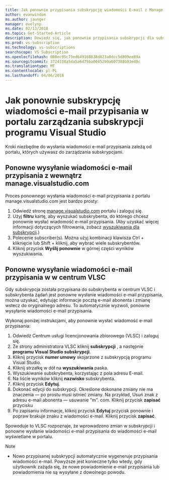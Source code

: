 ```yaml
---
title: Jak ponownie przypisania subskrypcję wiadomości E-mail z Manage.visualstudio.com lub VLSC | Dokumentacja firmy Microsoft
author: evanwindom
ms.author: jaunger
manager: evelynp
ms.date: 02/13/2018
ms.topic: Get-Started-Article
description: Dowiedz się, jak ponownie przypisania subskrypcji dla subskrybentów z manage.visualstudio.com lub VLSC
ms.prod: vs-subscription
ms.technology: vs-subscriptions
searchscope: VS Subscription
ms.openlocfilehash: 080ec95c73ed649168838d823a0dcc5d809ee89a
ms.sourcegitcommit: 3724338a5da5a6d75ba00452b0a607388b93ed0c
ms.translationtype: MT
ms.contentlocale: pl-PL
ms.lasthandoff: 04/06/2018
---
```

# <a name="how-to-resend-subscription-assignment-emails-in-the-visual-studio-subscription-management-portal"></a>Jak ponownie subskrypcję wiadomości e-mail przypisania w portalu zarządzania subskrypcji programu Visual Studio

Kroki niezbędne do wysłania wiadomości e-mail przypisania zależą od portalu, których używasz do zarządzania subskrypcjami. 

## <a name="resending-assignment-emails-from-within-managevisualstudiocom"></a>Ponowne wysyłanie wiadomości e-mail przypisania z wewnątrz manage.visualstudio.com

Proces ponownego wysłania wiadomości e-mail przypisania z portalu manage.visualstudio.com jest bardzo prosty:

1. Odwiedź stronę [manage.visualstudio.com](https://manage.visualstudio.com) portalu i zaloguj się. 
2. Użyj **filtru** kartę, aby wyszukać subskrybenta, do którego chcesz ponownie wysłać wiadomość e-mail przypisania. (Aby uzyskać więcej informacji dotyczących filtrowania, zobacz [wyszukiwania dla subskrypcji](/visualstudio/subscriptions/search-license).)
3. Polecenie subscriber(s).  Można użyj kombinacji klawisza Ctrl + kliknięcie lub Shift + kliknij, aby wybrać wiele subskrybentów.
4. Kliknij przycisk **Wyślij ponownie** w górnej części wyników wyszukiwania.  

## <a name="resending-assignment-emails-from-within-vlsc"></a>Ponowne wysyłanie wiadomości e-mail przypisania w w centrum VLSC
Gdy subskrypcja została przypisana do subskrybenta w centrum VLSC i subskrybenta żądań jest ponowne wysłanie wiadomości e-mail przypisania, można uzyskać, edytując informacje pocztą e-mail abonenta i zmianę wstecz do oryginalnego adresu. To automatycznie wyzwoli, ponowne wysyłanie wiadomości e-mail przypisania.

Wykonaj poniżej instrukcjami, aby ponownie wysłać wiadomość e-mail przypisania:


1. Odwiedź Centrum usługi licencjonowania zbiorowego (VLSC) i zaloguj się.
2. Ze strony administratora VLSC kliknij **subskrypcji** , a następnie **programu Visual Studio subskrypcji**.
3. Kliknij przycisk **numer umowy** skojarzone z subskrypcją programu Visual Studio.
4. Kliknij strzałkę w dół na **wyszukiwania** paska.  
5. Wyszukiwanie subskrybenta, korzystając z pola adresu E-mail.
6. Na liście wyników kliknij **nazwisko** subskrybenta.
7. Kliknij przycisk **Edytuj**.
8. Dokonać edycji do subskrypcji. Określone dokonane zmiany nie ma znaczenia — po prostu musi istnieć zmiany.  Na przykład, Usuń znak z adresu e-mail abonenta — usuwanie "m". com. Kliknij przycisk **zapisać** przycisku
9. Po zapisaniu informacje, kliknij przycisk **Edytuj** przycisk ponownie i popraw brakuje znaku z wiadomości e-mail. Kliknij przycisk **zapisać**.
   
Spowoduje to VLSC rozpoznaje, że wprowadzono zmian w subskrypcji i ponowne wysłanie wiadomości e-mail przypisania do wiadomości e-mail wyświetlane w portalu. 

> [!NOTE]
> - Nowo przypisanej subskrypcji automatycznie wygeneruje przypisania wiadomości e-mail. Powyższe jest konieczne tylko wtedy, gdy użytkownik zażąda się, że nowe powiadomienie e-mail przypisania lub powiadomienia nie są wysyłane z dowolnego powodu.
